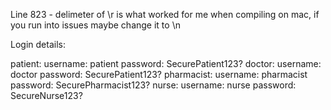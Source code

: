 Line 823 - delimeter of \r is what worked for me when compiling on mac, if you run into issues maybe change it to \n


Login details:

patient:
    username: patient
    password: SecurePatient123?
doctor:
    username: doctor
    password: SecurePatient123?
pharmacist:
    username: pharmacist
    password: SecurePharmacist123?
nurse:
    username: nurse
    password: SecureNurse123?